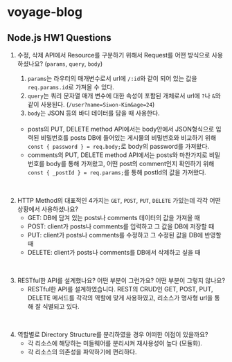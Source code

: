 # voyage-blog

## Node.js HW1 Questions
1.  수정, 삭제 API에서 Resource를 구분하기 위해서 Request를 어떤 방식으로 사용하셨나요? (`params`, `query`, `body`)
    1. `params`는 라우터의 매개변수로서 url에 `/:id`와 같이 되어 있는 값을 `req.params.id`로 가져올 수 있다.
    2. `query`는 쿼리 문자열 매개 변수에 대한 속성이 포함된 개체로서 url에 `?`나 `&`와 같이 사용된다. (`/user?name=Siwon-Kim&age=24`)
    3. `body`는 JSON 등의 바디 데이터를 담을 때 사용한다.
    <br />  
    
    * posts의 PUT, DELETE method API에서는 body안에서 JSON형식으로 입력된 비밀번호를 
      posts DB에 들어있는 게시물의 비밀번호와 비교하기 위해
      `const { password } = req.body;`로 body의 password를 가져왔다.
    * comments의 PUT, DELETE method API에서는 posts와 마찬가지로 비밀번호를 body를 통해 가져왔고,
      어떤 post의 comment인지 확인하기 위해 `const { _postId } = req.params;`를 통해 postId의 값을 가져왔다.
<br />  

2.  HTTP Method의 대표적인 4가지는 `GET`, `POST`, `PUT`, `DELETE` 가있는데 각각 어떤 상황에서 사용하셨나요?
    * GET: DB에 담겨 있는 posts나 comments 데이터의 값을 가져올 때
    * POST: client가 posts나 comments를 입력하고 그 값을 DB에 저장할 때
    * PUT: client가 posts나 comments를 수정하고 그 수정된 값을 DB에 반영할 때
    * DELETE: client가 posts나 comments를 DB에서 삭제하고 싶을 때
<br /> 

3.  RESTful한 API를 설계했나요? 어떤 부분이 그런가요? 어떤 부분이 그렇지 않나요?
    * RESTful한 API를 설계하였습니다. REST의 CRUD인 GET, POST, PUT, DELETE 메서드를 각각의 역할에 맞게 사용하였고, 
      리소스가 명사형 url을 통해 잘 식별되고 있다. 
<br /> 

4.  역할별로 Directory Structure를 분리하였을 경우 어떠한 이점이 있을까요?
    * 각 리소스에 해당하는 미들웨어를 분리시켜 재사용성이 높다 (모듈화).
    * 각 리소스의 의존성을 파악하기에 편리하다.

